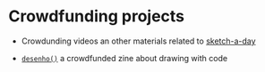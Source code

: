 # Crowdfunding projects

- Crowdunding videos an other materials related to [sketch-a-day](sketch-a-day.md)

- [`desenho()`](https://desenho.lugaralgum.com) a crowdfunded zine about drawing with code
